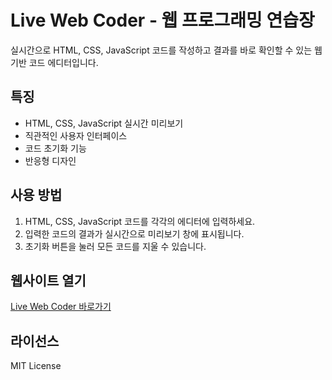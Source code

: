 # Live Web Coder - 웹 프로그래밍 연습장

실시간으로 HTML, CSS, JavaScript 코드를 작성하고 결과를 바로 확인할 수 있는 웹 기반 코드 에디터입니다.

## 특징

- HTML, CSS, JavaScript 실시간 미리보기
- 직관적인 사용자 인터페이스
- 코드 초기화 기능
- 반응형 디자인

## 사용 방법

1. HTML, CSS, JavaScript 코드를 각각의 에디터에 입력하세요.
2. 입력한 코드의 결과가 실시간으로 미리보기 창에 표시됩니다.
3. 초기화 버튼을 눌러 모든 코드를 지울 수 있습니다.

## 웹사이트 열기

[Live Web Coder 바로가기](https://kongzzi.github.io/webplayground/)

## 라이선스

MIT License

